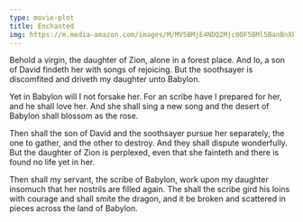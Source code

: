 ```yaml
---
type: movie-plot
title: Enchanted
img: https://m.media-amazon.com/images/M/MV5BMjE4NDQ2Mjc0OF5BMl5BanBnXkFtZTcwNzQ2NDE1MQ@@._V1_FMjpg_UX1000_.jpg
---
```


Behold a virgin, the daughter of Zion, alone in a forest place. And lo, a son of David findeth her with songs of rejoicing. But the soothsayer is discomfited and driveth my daughter unto Babylon.

Yet in Babylon will I not forsake her. For an scribe have I prepared for her, and he shall love her. And she shall sing a new song and the desert of Babylon shall blossom as the rose.

Then shall the son of David and the soothsayer pursue her separately, the one to gather, and the other to destroy. And they shall dispute wonderfully. But the daughter of Zion is perplexed, even that she fainteth and there is found no life yet in her.

Then shall my servant, the scribe of Babylon, work upon my daughter insomuch that her nostrils are filled again. The shall the scribe gird his loins with courage and shall smite the dragon, and it be broken and scattered in pieces across the land of Babylon. 